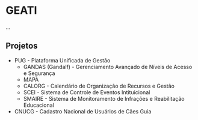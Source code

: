 # GEATI

...

## Projetos 
- PUG - Plataforma Unificada de Gestão
  - GANDAS (Gandalf) - Gerenciamento Avançado de Níveis de Acesso e Segurança
  - MAPA
  - CALORG - Calendário de Organização de Recursos e Gestão
  - SCEI - Sistema de Controle de Eventos Intituicional
  - SMAIRE - Sistema de Monitoramento de Infrações e Reabilitação Educacional
- CNUCG - Cadastro Nacional de Usuários de Cães Guia
